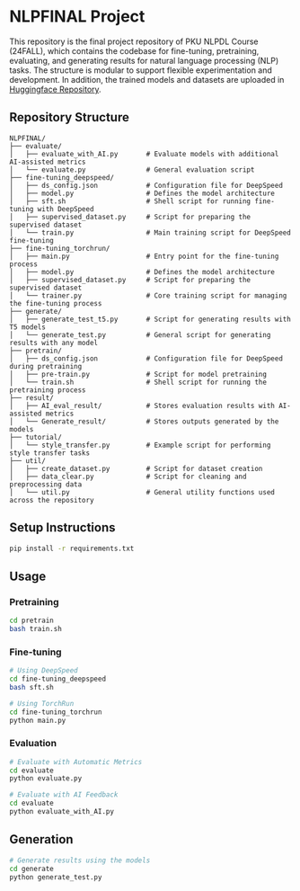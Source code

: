 # NLPFINAL Project

This repository is the final project repository of PKU NLPDL Course (24FALL), which contains the codebase for fine-tuning, pretraining, evaluating, and generating results for natural language processing (NLP) tasks. The structure is modular to support flexible experimentation and development. In addition, the trained models and datasets are uploaded in [Huggingface Repository](https://huggingface.co/datasets/Antoinegg1/NLPFINALHF).

## Repository Structure

```plaintext
NLPFINAL/
├── evaluate/
│   ├── evaluate_with_AI.py       # Evaluate models with additional AI-assisted metrics
│   └── evaluate.py               # General evaluation script
├── fine-tuning_deepspeed/
│   ├── ds_config.json            # Configuration file for DeepSpeed
│   ├── model.py                  # Defines the model architecture
│   ├── sft.sh                    # Shell script for running fine-tuning with DeepSpeed
│   ├── supervised_dataset.py     # Script for preparing the supervised dataset
│   └── train.py                  # Main training script for DeepSpeed fine-tuning
├── fine-tuning_torchrun/
│   ├── main.py                   # Entry point for the fine-tuning process
│   ├── model.py                  # Defines the model architecture
│   ├── supervised_dataset.py     # Script for preparing the supervised dataset
│   └── trainer.py                # Core training script for managing the fine-tuning process
├── generate/
│   ├── generate_test_t5.py       # Script for generating results with T5 models
│   └── generate_test.py          # General script for generating results with any model
├── pretrain/
│   ├── ds_config.json            # Configuration file for DeepSpeed during pretraining
│   ├── pre-train.py              # Script for model pretraining
│   └── train.sh                  # Shell script for running the pretraining process
├── result/
│   ├── AI_eval_result/           # Stores evaluation results with AI-assisted metrics
│   └── Generate_result/          # Stores outputs generated by the models
├── tutorial/
│   └── style_transfer.py         # Example script for performing style transfer tasks
├── util/
│   ├── create_dataset.py         # Script for dataset creation
│   ├── data_clear.py             # Script for cleaning and preprocessing data
│   └── util.py                   # General utility functions used across the repository
```

## Setup Instructions

```bash
pip install -r requirements.txt
```

## Usage

### Pretraining

```bash
cd pretrain
bash train.sh
```

### Fine-tuning

```bash
# Using DeepSpeed
cd fine-tuning_deepspeed
bash sft.sh

# Using TorchRun
cd fine-tuning_torchrun
python main.py
```

### Evaluation

```bash
# Evaluate with Automatic Metrics
cd evaluate
python evaluate.py

# Evaluate with AI Feedback
cd evaluate
python evaluate_with_AI.py
```

## Generation

```bash
# Generate results using the models
cd generate
python generate_test.py
```